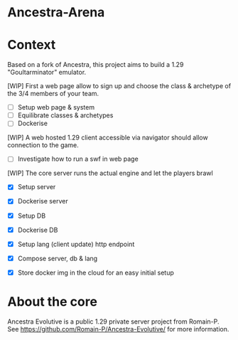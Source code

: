 Ancestra-Arena
==================

# Context
Based on a fork of Ancestra, this project aims to build a 1.29 "Goultarminator" emulator.

[WIP] First a web page allow to sign up and choose the class & archetype of the 3/4 members of your team.

* [ ] Setup web page & system
* [ ] Equilibrate classes & archetypes 
* [ ] Dockerise

[WIP] A web hosted 1.29 client accessible via navigator should allow connection to the game.

* [ ] Investigate how to run a swf in web page 

[WIP] The core server runs the actual engine and let the players brawl

* [x] Setup server
* [x] Dockerise server
* [x] Setup DB
* [x] Dockerise DB
* [x] Setup lang (client update) http endpoint
* [x] Compose server, db & lang
* [x] Store docker img in the cloud for an easy initial setup
 

# About the core
Ancestra Evolutive is a public 1.29 private server project from Romain-P. See https://github.com/Romain-P/Ancestra-Evolutive/ for more information.

